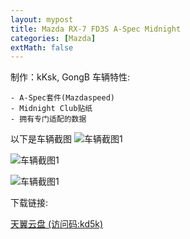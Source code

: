 ```yaml
---
layout: mypost
title: Mazda RX-7 FD3S A-Spec Midnight
categories: [Mazda]
extMath: false
---
```

制作：kKsk, GongB
车辆特性:

```
- A-Spec套件(Mazdaspeed)
- Midnight Club贴纸
- 拥有专门适配的数据
```

以下是车辆截图
![车辆截图1](https://pic.imgdb.cn/item/62afe80d094754312973a011.png)

![车辆截图1](https://pic.imgdb.cn/item/62afe80d094754312973a018.png)

![车辆截图1](https://pic.imgdb.cn/item/62afe80d094754312973a024.png)

下载链接:

[天翼云盘 (访问码:kd5k)](https://cloud.189.cn/t/AN7baayuyyMj)
